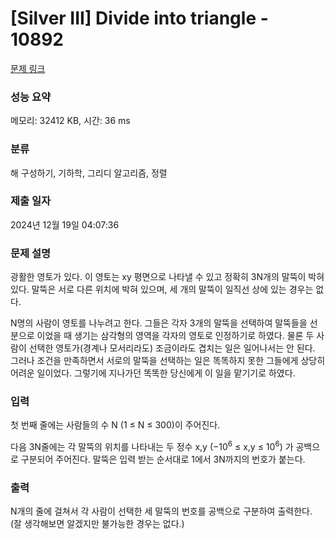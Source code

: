 # [Silver III] Divide into triangle - 10892 

[문제 링크](https://www.acmicpc.net/problem/10892) 

### 성능 요약

메모리: 32412 KB, 시간: 36 ms

### 분류

해 구성하기, 기하학, 그리디 알고리즘, 정렬

### 제출 일자

2024년 12월 19일 04:07:36

### 문제 설명

<p>광활한 영토가 있다. 이 영토는 xy 평면으로 나타낼 수 있고 정확히 3N개의 말뚝이 박혀 있다. 말뚝은 서로 다른 위치에 박혀 있으며, 세 개의 말뚝이 일직선 상에 있는 경우는 없다.</p>

<p>N명의 사람이 영토를 나누려고 한다. 그들은 각자 3개의 말뚝을 선택하여 말뚝들을 선분으로 이었을 때 생기는 삼각형의 영역을 각자의 영토로 인정하기로 하였다. 물론 두 사람이 선택한 영토가(경계나 모서리라도) 조금이라도 겹치는 일은 일어나서는 안 된다. 그러나 조건을 만족하면서 서로의 말뚝을 선택하는 일은 똑똑하지 못한 그들에게 상당히 어려운 일이었다. 그렇기에 지나가던 똑똑한 당신에게 이 일을 맡기기로 하였다.</p>

### 입력 

 <p>첫 번째 줄에는 사람들의 수 N (1 ≤ N ≤ 300)이 주어진다.</p>

<p>다음 3N줄에는 각 말뚝의 위치를 나타내는 두 정수 x,y (−10<sup>6</sup> ≤ x,y ≤ 10<sup>6</sup>) 가 공백으로 구분되어 주어진다. 말뚝은 입력 받는 순서대로 1에서 3N까지의 번호가 붙는다.</p>

### 출력 

 <p>N개의 줄에 걸쳐서 각 사람이 선택한 세 말뚝의 번호를 공백으로 구분하여 출력한다. (잘 생각해보면 알겠지만 불가능한 경우는 없다.)</p>

